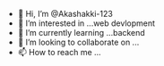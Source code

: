 - 👋 Hi, I’m @Akashakki-123
- 👀 I’m interested in ...web devlopment
- 🌱 I’m currently learning ...backend
- 💞️ I’m looking to collaborate on ...
- 📫 How to reach me ...

<!---
Akashakki-123/Akashakki-123 is a ✨ special ✨ repository because its `README.md` (this file) appears on your GitHub profile.
You can click the Preview link to take a look at your changes.
--->
